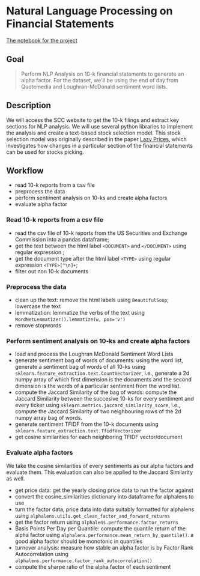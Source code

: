 # Natural Language Processing on Financial Statements

[The notebook for the project](project_5_starter.ipynb)

## Goal
> Perform NLP Analysis on 10-k financial statements to generate an alpha factor. For the dataset, we'll be using the end of day from Quotemedia and Loughran-McDonald sentiment word lists.

## Description
We will access the SCC website to get the 10-k filings and extract key sections for NLP analysis. We will use several python libraries to implement the analysis and create a text-based stock selection model. This stock selection model was originally described in the paper [Lazy Prices](https://papers.ssrn.com/sol3/papers.cfm?abstract_id=1658471), which investigates how changes in a particular section of the financial statements can be used for stocks picking.

## Workflow
- read 10-k reports from a csv file
- preprocess the data
- perform sentiment analysis on 10-ks and create alpha factors
- evaluate alpha factor


### Read 10-k reports from a csv file
- read the csv file of 10-k reports from the US Securities and Exchange Commission into a pandas dataframe; 
- get the text between the html label `<DOCUMENT>` and `</DOCUMENT>` using regular expression ;
- get the document type after the html label `<TYPE>` using regular expression `<TYPE>[^\n]+`;
- filter out non 10-k documents


### Preprocess the data
- clean up the text: remove the html labels using `BeautifulSoup`; lowercase the text
- lemmatization: lemmatize the verbs of the text using `WordNetLemmatizer().lemmatize(w, pos='v')`
- remove stopwords



### Perform sentiment analysis on 10-ks and create alpha factors
- load and process the Loughran McDonald Sentiment Word Lists
- generate sentiment bag of words of documents: using the word list, generate a sentiment bag of words of all 10-ks using `sklearn.feature_extraction.text.CountVectorizer`, i.e., generate a 2d numpy array of which first dimension is the documents and the second dimension is the words of a particular sentiment from the word list.
- compute the Jaccard Similarity of the bag of words:  compute the Jaccard Similarity between the succesive 10-ks for every sentiment and every ticker using `sklearn.metrics.jaccard_similarity_score`, i.e., compute the Jaccard Similarity of two neighbouring rows of the 2d numpy array bag of words.
-  generate sentiment TFIDF from the 10-k documents using `sklearn.feature_extraction.text.TfidfVectorizer`
-  get cosine similarities for each neighboring TFIDF vector/document

### Evaluate alpha factors
We take the cosine similarities of every sentiments as our alpha factors and evaluate them. This evaluation can also be applied to the Jaccard Similarity as well.

- get price data: get the yearly closing price data to run the factor against
- convert the cosine_similarities dictionary into dataframe for alphalens to use
- turn the factor data, price data into data suitably formatted for alphalens using `alphalens.utils.get_clean_factor_and_forward_returns`
- get the factor return using `alphalens.performance.factor_returns`
- Basis Points Per Day per Quantile: compute the quantile return of the alpha factor using `alphalens.performance.mean_return_by_quantile()`. a good alpha factor should be monotonic in quantiles
- turnover analysis: measure how stable an alpha factor is by Factor Rank Autocorrelation using `alphalens.performance.factor_rank_autocorrelation()`
- compute the sharpe ratio of the alpha factor of each sentiment


